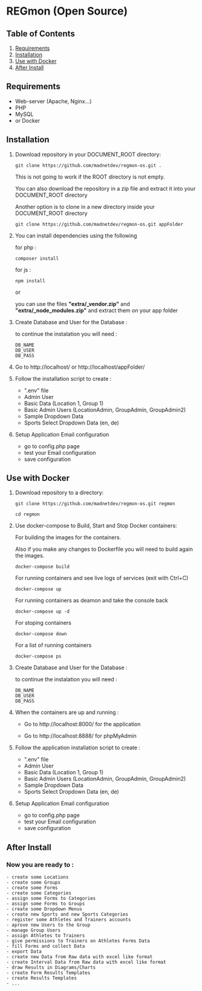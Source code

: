 # REGmon (Open Source)


## Table of Contents
 1. [Requirements](#requirements)
 2. [Installation](#installation)
 3. [Use with Docker](#Use-with-Docker)
 4. [After Install](#After-Install)


## Requirements
* Web-server (Apache, Nginx...)
* PHP
* MySQL 
* or Docker


## Installation
1. Download repository in your DOCUMENT_ROOT directory:
    ```
    git clone https://github.com/madnetdev/regmon-os.git .
    ```
    This is not going to work if the ROOT directory is not empty.

    You can also download the repository in a zip file and extract it into your DOCUMENT_ROOT directory

    Another option is to clone in a new directory inside your DOCUMENT_ROOT directory
    ```
    git clone https://github.com/madnetdev/regmon-os.git appFolder
    ```


 2. You can install dependencies using the following

    for php :
    ```
    composer install
    ```
    for js :
    ```
    npm install
    ```
    or 

    you can use the files **"extra/_vendor.zip"** and **"extra/_node_modules.zip"** and extract them on your app folder


3. Create Database and User for the Database :

    to continue the instalation you will need :
    ```
    DB_NAME
    DB_USER
    DB_PASS
    ``` 


4. Go to http://localhost/ or http://localhost/appFolder/ 


5. Follow the installation script to create :
    - ".env" file
    - Admin User 
    - Basic Data (Location 1, Group 1)
    - Basic Admin Users (LocationAdmin, GroupAdmin, GroupAdmin2)
    - Sample Dropdown Data
    - Sports Select Dropdown Data (en, de)


6. Setup Application Email configuration
    - go to config.php page
    - test your Email configuration
    - save configuration




## Use with Docker
1. Download repository to a directory:
    ```
    git clone https://github.com/madnetdev/regmon-os.git regmon
    ```

    ```
    cd regmon
    ```


2. Use docker-compose to Build, Start and Stop Docker containers:

    For building the images for the containers.
    
    Also if you make any changes to Dockerfile you will need to build again the images.
    ```
    docker-compose build
    ```
    
    For running containers and see live logs of services (exit with Ctrl+C)
    ```
    docker-compose up
    ```
    
    For running containers as deamon and take the console back
    ```
    docker-compose up -d
    ```
    
    For stoping containers
    ```
    docker-compose down
    ```

    For a list of running containers
    ```
    docker-compose ps
    ```


3. Create Database and User for the Database :

    to continue the instalation you will need :
    ```
    DB_NAME
    DB_USER
    DB_PASS
    ``` 


4. When the containers are up and running :

    - Go to http://localhost:8000/ for the application

    - Go to http://localhost:8888/ for phpMyAdmin


5. Follow the application installation script to create :
    - ".env" file
    - Admin User 
    - Basic Data (Location 1, Group 1)
    - Basic Admin Users (LocationAdmin, GroupAdmin, GroupAdmin2)
    - Sample Dropdown Data
    - Sports Select Dropdown Data (en, de)


6. Setup Application Email configuration
    - go to config.php page
    - test your Email configuration
    - save configuration



## After Install

### Now you are ready to :
    - create some Locations
    - create some Groups
    - create some Forms
    - create some Categories 
    - assign some Forms to Categories
    - assign some Forms to Groups
    - create some Dropdown Menus
    - create new Sports and new Sports Categories 
    - register some Athletes and Trainers accounts 
    - aprove new Users to the Group
    - manage Group Users
    - assign Athletes to Trainers 
    - give permissions to Trainers on Athletes Forms Data
    - fill Forms and collect Data
    - export Data 
    - create new Data from Raw data with excel like format
    - create Interval Data from Raw data with excel like format
    - draw Results in Diagrams/Charts
    - create Form Results Templates
    - create Results Templates
    - ...
